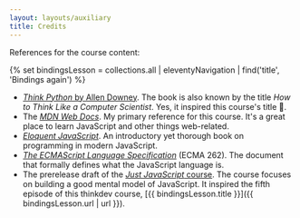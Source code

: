 ```yaml
---
layout: layouts/auxiliary
title: Credits
---
```


References for the course content:

{% set bindingsLesson = collections.all | eleventyNavigation | find('title', 'Bindings again') %}

* [<cite><i>Think Python</i></cite> by Allen Downey](https://greenteapress.com/wp/think-python-2e/).
  The book is also known by the title <i>How to Think Like a Computer Scientist</i>.
  Yes, it inspired this course's title 🙂.
* The [<cite>MDN Web Docs</cite>](https://developer.mozilla.org/en-US/docs/Web/JavaScript).
  My primary reference for this course. It's a great place to learn JavaScript and other things web-related.
* [<cite><i>Eloquent JavaScript</i></cite>](https://eloquentjavascript.net).
  An introductory yet thorough book on programming in modern JavaScript.
* [<cite>The ECMAScript Language Specification</cite>](https://tc39.es/ecma262/)</a> (ECMA 262).
  The document that formally defines what the JavaScript language is.
* The prerelease draft of the
  [<cite>Just JavaScript</cite> course](https://justjavascript.com/).
  The course focuses on building a good mental model of JavaScript.
  It inspired the fifth episode of this thinkdev course,
  [{{ bindingsLesson.title }}]({{ bindingsLesson.url | url }}).
